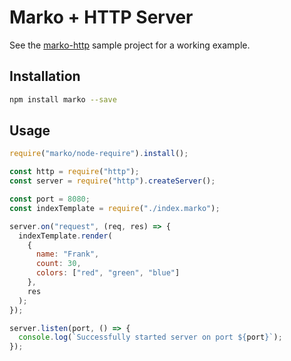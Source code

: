 # Marko + HTTP Server

See the [marko-http](https://github.com/marko-js-samples/marko-http) sample
project for a working example.

## Installation

```bash
npm install marko --save
```

## Usage

```js
require("marko/node-require").install();

const http = require("http");
const server = require("http").createServer();

const port = 8080;
const indexTemplate = require("./index.marko");

server.on("request", (req, res) => {
  indexTemplate.render(
    {
      name: "Frank",
      count: 30,
      colors: ["red", "green", "blue"]
    },
    res
  );
});

server.listen(port, () => {
  console.log(`Successfully started server on port ${port}`);
});
```
